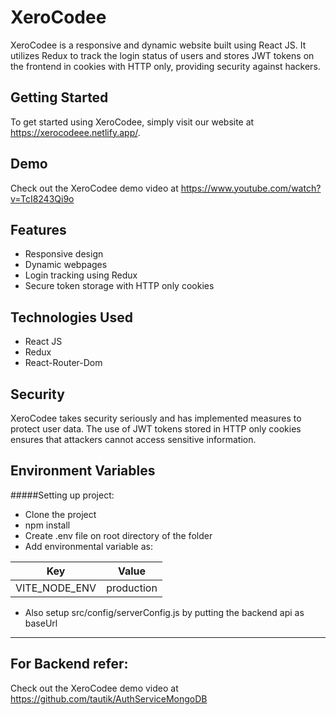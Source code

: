 # XeroCodee

XeroCodee is a responsive and dynamic website built using React JS. It utilizes Redux to track the login status of users and stores JWT tokens on the frontend in cookies with HTTP only, providing security against hackers.

## Getting Started

To get started using XeroCodee, simply visit our website at https://xerocodeee.netlify.app/.

## Demo

Check out the XeroCodee demo video at https://www.youtube.com/watch?v=TcI8243Qi9o

## Features

- Responsive design
- Dynamic webpages
- Login tracking using Redux
- Secure token storage with HTTP only cookies

## Technologies Used

- React JS
- Redux
- React-Router-Dom

## Security

XeroCodee takes security seriously and has implemented measures to protect user data. The use of JWT tokens stored in HTTP only cookies ensures that attackers cannot access sensitive information.

## Environment Variables

#####Setting up project:

- Clone the project
- npm install
- Create .env file on root directory of the folder
- Add environmental variable as:

| Key           | Value      |
| ------------- | ---------- |
| VITE_NODE_ENV | production |

- Also setup src/config/serverConfig.js by putting the backend api as baseUrl

---

## For Backend refer:

Check out the XeroCodee demo video at https://github.com/tautik/AuthServiceMongoDB
